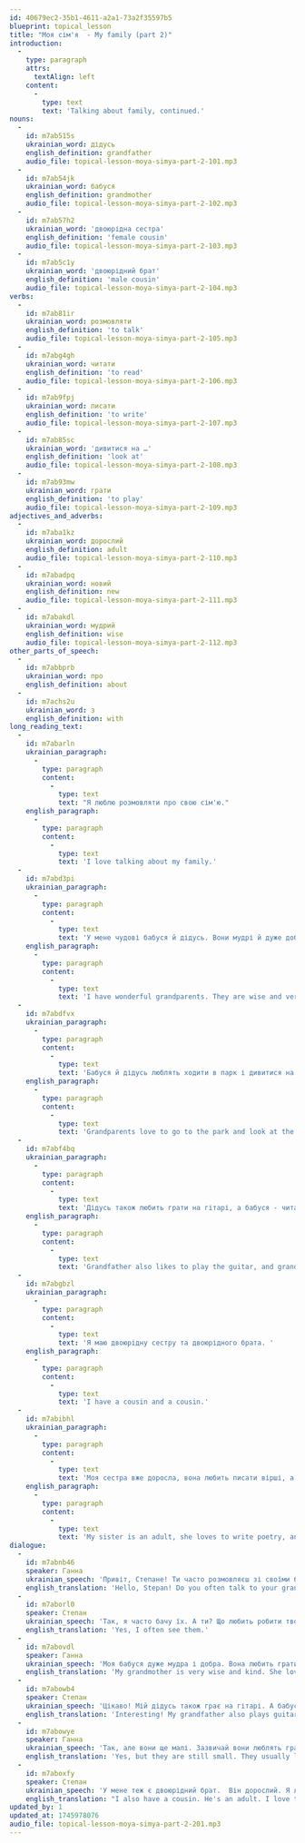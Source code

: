 ```yaml
---
id: 40679ec2-35b1-4611-a2a1-73a2f35597b5
blueprint: topical_lesson
title: "Моя сім'я  - My family (part 2)"
introduction:
  -
    type: paragraph
    attrs:
      textAlign: left
    content:
      -
        type: text
        text: 'Talking about family, continued.'
nouns:
  -
    id: m7ab515s
    ukrainian_word: дідусь
    english_definition: grandfather
    audio_file: topical-lesson-moya-simya-part-2-101.mp3
  -
    id: m7ab54jk
    ukrainian_word: бабуся
    english_definition: grandmother
    audio_file: topical-lesson-moya-simya-part-2-102.mp3
  -
    id: m7ab57h2
    ukrainian_word: 'двоюрідна сестра'
    english_definition: 'female cousin'
    audio_file: topical-lesson-moya-simya-part-2-103.mp3
  -
    id: m7ab5c1y
    ukrainian_word: 'двоюрідний брат'
    english_definition: 'male cousin'
    audio_file: topical-lesson-moya-simya-part-2-104.mp3
verbs:
  -
    id: m7ab81ir
    ukrainian_word: розмовляти
    english_definition: 'to talk'
    audio_file: topical-lesson-moya-simya-part-2-105.mp3
  -
    id: m7abg4gh
    ukrainian_word: читати
    english_definition: 'to read'
    audio_file: topical-lesson-moya-simya-part-2-106.mp3
  -
    id: m7ab9fpj
    ukrainian_word: писати
    english_definition: 'to write'
    audio_file: topical-lesson-moya-simya-part-2-107.mp3
  -
    id: m7ab85sc
    ukrainian_word: 'дивитися на …'
    english_definition: 'look at'
    audio_file: topical-lesson-moya-simya-part-2-108.mp3
  -
    id: m7ab93mw
    ukrainian_word: грати
    english_definition: 'to play'
    audio_file: topical-lesson-moya-simya-part-2-109.mp3
adjectives_and_adverbs:
  -
    id: m7aba1kz
    ukrainian_word: дорослий
    english_definition: adult
    audio_file: topical-lesson-moya-simya-part-2-110.mp3
  -
    id: m7abadpq
    ukrainian_word: новий
    english_definition: new
    audio_file: topical-lesson-moya-simya-part-2-111.mp3
  -
    id: m7abakdl
    ukrainian_word: мудрий
    english_definition: wise
    audio_file: topical-lesson-moya-simya-part-2-112.mp3
other_parts_of_speech:
  -
    id: m7abbprb
    ukrainian_word: про
    english_definition: about
  -
    id: m7achs2u
    ukrainian_word: з
    english_definition: with
long_reading_text:
  -
    id: m7abarln
    ukrainian_paragraph:
      -
        type: paragraph
        content:
          -
            type: text
            text: "Я люблю розмовляти про свою сім'ю."
    english_paragraph:
      -
        type: paragraph
        content:
          -
            type: text
            text: 'I love talking about my family.'
  -
    id: m7abd3pi
    ukrainian_paragraph:
      -
        type: paragraph
        content:
          -
            type: text
            text: 'У мене чудові бабуся й дідусь. Вони мудрі й дуже добрі. '
    english_paragraph:
      -
        type: paragraph
        content:
          -
            type: text
            text: 'I have wonderful grandparents. They are wise and very kind.'
  -
    id: m7abdfvx
    ukrainian_paragraph:
      -
        type: paragraph
        content:
          -
            type: text
            text: 'Бабуся й дідусь люблять ходити в парк і дивитися на птахів та озеро.'
    english_paragraph:
      -
        type: paragraph
        content:
          -
            type: text
            text: 'Grandparents love to go to the park and look at the birds and the lake.'
  -
    id: m7abf4bq
    ukrainian_paragraph:
      -
        type: paragraph
        content:
          -
            type: text
            text: 'Дідусь також любить грати на гітарі, а бабуся - читати.'
    english_paragraph:
      -
        type: paragraph
        content:
          -
            type: text
            text: 'Grandfather also likes to play the guitar, and grandmother - to read.'
  -
    id: m7abgbzl
    ukrainian_paragraph:
      -
        type: paragraph
        content:
          -
            type: text
            text: 'Я маю двоюрідну сестру та двоюрідного брата. '
    english_paragraph:
      -
        type: paragraph
        content:
          -
            type: text
            text: 'I have a cousin and a cousin.'
  -
    id: m7abibhl
    ukrainian_paragraph:
      -
        type: paragraph
        content:
          -
            type: text
            text: 'Моя сестра вже доросла, вона любить писати вірші, а брат ще малий, він любить грати у баскетбол.'
    english_paragraph:
      -
        type: paragraph
        content:
          -
            type: text
            text: 'My sister is an adult, she loves to write poetry, and my brother is still small, he loves to play basketball.'
dialogue:
  -
    id: m7abnb46
    speaker: Ганна
    ukrainian_speech: 'Привіт, Степане! Ти часто розмовляєш зі своїми бабусею та дідусем?'
    english_translation: 'Hello, Stepan! Do you often talk to your grandparents?'
  -
    id: m7aborl0
    speaker: Степан
    ukrainian_speech: 'Так, я часто бачу їх. А ти? Що любить робити твоя бабуся?'
    english_translation: 'Yes, I often see them.'
  -
    id: m7abovdl
    speaker: Ганна
    ukrainian_speech: 'Моя бабуся дуже мудра і добра. Вона любить грати на гітарі й дивитися на птахів у саду.'
    english_translation: 'My grandmother is very wise and kind. She loves playing the guitar and watching birds in the garden.'
  -
    id: m7abowb4
    speaker: Степан
    ukrainian_speech: 'Цікаво! Мій дідусь також грає на гітарі. А бабуся любить читати детективи й писати листи. А в тебе є двоюрідні брат і сестра?'
    english_translation: 'Interesting! My grandfather also plays guitar. And grandmother likes to read detectives and write letters. Do you have cousins?'
  -
    id: m7abowye
    speaker: Ганна
    ukrainian_speech: 'Так, але вони ще малі. Зазвичай вони люблять грати у футбол.'
    english_translation: 'Yes, but they are still small. They usually like to play football.'
  -
    id: m7aboxfy
    speaker: Степан
    ukrainian_speech: 'У мене теж є двоюрідний брат.  Він дорослий. Я люблю розмовляти з ним.'
    english_translation: "I also have a cousin. He's an adult. I love talking to him."
updated_by: 1
updated_at: 1745978076
audio_file: topical-lesson-moya-simya-part-2-201.mp3
---
```

